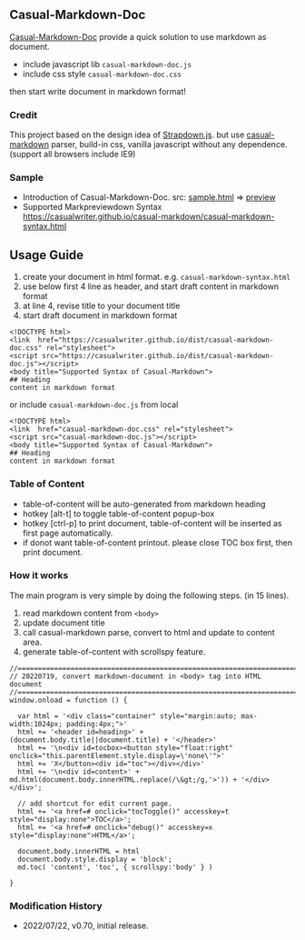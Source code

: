 ## Casual-Markdown-Doc

[Casual-Markdown-Doc](https://github.com/casualwriter/casual-markdown-doc) provide a quick solution 
to use markdown as document.

* include javascript lib `casual-markdown-doc.js`
* include css style `casual-markdown-doc.css`

then start write document in markdown format!

### Credit

This project based on the design idea of [Strapdown.js](https://strapdownjs.com/). 
but use [casual-markdown](https://github.com/casualwriter/casual-markdown) parser, 
build-in css, vanilla javascript without any dependence. (support all browsers include IE9) 

### Sample

* Introduction of Casual-Markdown-Doc. src: [sample.html](source/sample.html) => [preview](https://raw.githack.com/casualwriter/casual-markdown-doc/main/source/sample.html) 
* Supported Markpreviewdown Syntax https://casualwriter.github.io/casual-markdown/casual-markdown-syntax.html


## Usage Guide

1. create your document in html format. e.g. `casual-markdown-syntax.html` 
2. use below first 4 line as header, and start draft content in markdown format
3. at line 4, revise title to your document title
4. start draft document in markdown format

~~~
<!DOCTYPE html>
<link  href="https://casualwriter.github.io/dist/casual-markdown-doc.css" rel="stylesheet">
<script src="https://casualwriter.github.io/dist/casual-markdown-doc.js"></script>
<body title="Supported Syntax of Casual-Markdown">
## Heading
content in markdown format
~~~

or include `casual-markdown-doc.js` from local

~~~
<!DOCTYPE html>
<link  href="casual-markdown-doc.css" rel="stylesheet">
<script src="casual-markdown-doc.js"></script>
<body title="Supported Syntax of Casual-Markdown">
## Heading
content in markdown format
~~~

### Table of Content 

* table-of-content will be auto-generated from markdown heading
* hotkey [alt-t] to toggle table-of-content popup-box
* hotkey [ctrl-p] to print document, table-of-content will be inserted as first page automatically.
* if donot want table-of-content printout. please close TOC box first, then print document.

### How it works

The main program is very simple by doing the following steps. (in 15 lines).

1. read markdown content from ``<body>``
1. update document title 
2. call casual-markdown parse, convert to html and update to content area.
3. generate table-of-content with scrollspy feature.

~~~
//=============================================================================
// 20220719, convert markdown-document in <body> tag into HTML document
//=============================================================================
window.onload = function () {

  var html = '<div class="container" style="margin:auto; max-width:1024px; padding:4px;">'
  html += '<header id=heading>' + (document.body.title||document.title) + '</header>'
  html += '\n<div id=tocbox><button style="float:right" onclick="this.parentElement.style.display=\'none\'">'
  html += 'X</button><div id="toc"></div></div>' 
  html += '\n<div id=content>' + md.html(document.body.innerHTML.replace(/\&gt;/g,'>')) + '</div></div>'; 

  // add shortcut for edit current page.
  html += '<a href=# onclick="tocToggle()" accesskey=t style="display:none">TOC</a>';
  html += '<a href=# onclick="debug()" accesskey=x style="display:none">HTML</a>';
  
  document.body.innerHTML = html
  document.body.style.display = 'block';
  md.toc( 'content', 'toc', { scrollspy:'body' } )
  
}
~~~


### Modification History

* 2022/07/22, v0.70, initial release.
 

